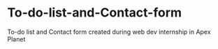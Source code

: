 # To-do-list-and-Contact-form
To-do list and Contact form created during web dev internship in Apex Planet
